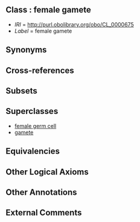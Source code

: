 
## Class : female gamete

 * *IRI* = http://purl.obolibrary.org/obo/CL_0000675
 * *Label* = female gamete

## Synonyms


## Cross-references


## Subsets


## Superclasses

 * [female germ cell](../../CL/21/CL_0000021.md)
 * [gamete](../../CL/00/CL_0000300.md)

## Equivalencies


## Other Logical Axioms


## Other Annotations


## External Comments

